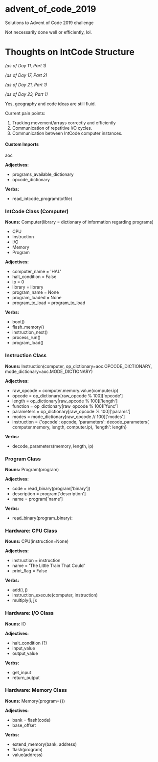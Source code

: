 # advent_of_code_2019
 Solutions to Advent of Code 2019 challenge

 Not necessarily done well or efficiently, lol.

#

# Thoughts on IntCode Structure

_(as of Day 11, Part 1)_

_(as of Day 17, Part 2)_

_(as of Day 21, Part 1)_

_(as of Day 23, Part 1)_


Yes, geography and code ideas are still fluid.

Current pain points:
1. Tracking movement/arrays correctly and efficiently
2. Communication of repetitive I/O cycles.
3. Communication between IntCode computer instances.


#### Custom Imports

aoc

**Adjectives:**
- programs_available_dictionary
- opcode_dictionary

**Verbs:**
- read_intcode_program(txtfile)


### IntCode Class (Computer)
**Nouns:**
Computer(library = dictionary of information regarding programs)
- CPU
- Instruction
- I/O
- Memory
- Program


**Adjectives:**
- computer_name = 'HAL'
- halt_condition = False
- ip = 0
- library = library
- program_name = None
- program_loaded = None
- program_to_load = program_to_load


**Verbs:**
- boot()
- flash_memory()
- instruction_next()
- process_run()
- program_load()


### Instruction Class
**Nouns:**
Instruction(computer, op_dictionary=aoc.OPCODE_DICTIONARY,
            mode_dictionary=aoc.MODE_DICTIONARY)


**Adjectives:**
- raw_opcode = computer.memory.value(computer.ip)
- opcode = op_dictionary[raw_opcode % 100]['opcode']
- length = op_dictionary[raw_opcode % 100]['length']
- function = op_dictionary[raw_opcode % 100]['func']
- parameters = op_dictionary[raw_opcode % 100]['params']
- modes = mode_dictionary[raw_opcode // 100]['modes']
- instruction = {'opcode': opcode,
                 'parameters': decode_parameters(
                    computer.memory,
                    length,
                    computer.ip),
                'length': length}


**Verbs:**
- decode_parameters(memory, length, ip)


### Program Class
**Nouns:**
Program(program)


**Adjectives:**
- code = read_binary(program['binary'])
- description = program['description']
- name = program['name']


**Verbs:**
- read_binary(program_binary):


### Hardware:  CPU Class
**Nouns:**
CPU(instruction=None)


**Adjectives:**
- instruction = instruction
- name = 'The Little Train That Could'
- print_flag = False


**Verbs:**
- add(i, j)
- instruction_execute(computer, instruction)
- multiply(i, j):


### Hardware:  I/O Class
**Nouns:**
IO

**Adjectives:**
- halt_condition (?)
- input_value
- output_value

**Verbs:**
- get_input
- return_output


### Hardware:  Memory Class
**Nouns:**
Memory(program={})


**Adjectives:**
- bank = flash(code)
- base_offset


**Verbs:**
- extend_memory(bank, address)
- flash(program)
- value(address)

